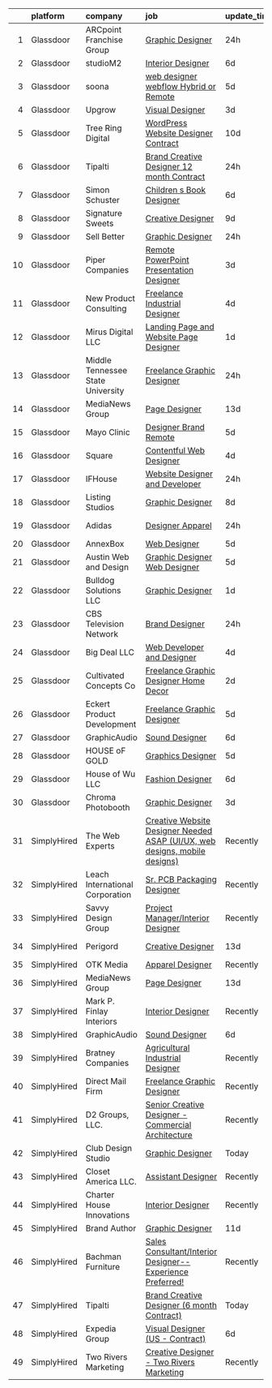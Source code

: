 

|    | platform    | company                           | job                                                                                                                                                                                                                                                                                                                                                                                                                                                                                                                                                                                                                                                                                                                                                                                                             | update_time   | location                   |
|---:|:------------|:----------------------------------|:----------------------------------------------------------------------------------------------------------------------------------------------------------------------------------------------------------------------------------------------------------------------------------------------------------------------------------------------------------------------------------------------------------------------------------------------------------------------------------------------------------------------------------------------------------------------------------------------------------------------------------------------------------------------------------------------------------------------------------------------------------------------------------------------------------------|:--------------|:---------------------------|
|  1 | Glassdoor   | ARCpoint Franchise Group          | [Graphic Designer](https://www.glassdoor.com/partner/jobListing.htm?pos=112&ao=1136043&s=58&guid=000001825d520d9d874a05bbb826f589&src=GD_JOB_AD&t=SR&vt=w&ea=1&cs=1_3e9bfc90&cb=1659423035137&jobListingId=1008045474353&jrtk=3-0-1g9el43e328d8001-1g9el43elii1e800-bf201258f43d9d85-)                                                                                                                                                                                                                                                                                                                                                                                                                                                                                                                          | 24h           | Remote                     |
|  2 | Glassdoor   | studioM2                          | [Interior Designer](https://www.glassdoor.com/partner/jobListing.htm?pos=128&ao=1136043&s=58&guid=000001825d520d9d874a05bbb826f589&src=GD_JOB_AD&t=SR&vt=w&ea=1&cs=1_779f6fe5&cb=1659423035141&jobListingId=1008032001748&jrtk=3-0-1g9el43e328d8001-1g9el43elii1e800-2aeb8f61debb04a3-)                                                                                                                                                                                                                                                                                                                                                                                                                                                                                                                         | 6d            | Remote                     |
|  3 | Glassdoor   | soona                             | [web designer  webflow    Hybrid or Remote](https://www.glassdoor.com/partner/jobListing.htm?pos=126&ao=1136043&s=58&guid=000001825d520d9d874a05bbb826f589&src=GD_JOB_AD&t=SR&vt=w&ea=1&cs=1_0fb9ad90&cb=1659423035141&jobListingId=1008034312934&jrtk=3-0-1g9el43e328d8001-1g9el43elii1e800-96800497329fd019-)                                                                                                                                                                                                                                                                                                                                                                                                                                                                                                 | 5d            | Remote                     |
|  4 | Glassdoor   | Upgrow                            | [Visual Designer](https://www.glassdoor.com/partner/jobListing.htm?pos=114&ao=1136043&s=58&guid=000001825d520d9d874a05bbb826f589&src=GD_JOB_AD&t=SR&vt=w&ea=1&cs=1_d6ffa3d8&cb=1659423035137&jobListingId=1008038685825&jrtk=3-0-1g9el43e328d8001-1g9el43elii1e800-6816e79f03eeb960-)                                                                                                                                                                                                                                                                                                                                                                                                                                                                                                                           | 3d            | Remote                     |
|  5 | Glassdoor   | Tree Ring Digital                 | [WordPress Website Designer  Contract ](https://www.glassdoor.com/partner/jobListing.htm?pos=121&ao=1136043&s=58&guid=000001825d520d9d874a05bbb826f589&src=GD_JOB_AD&t=SR&vt=w&ea=1&cs=1_fd9cba8b&cb=1659423035140&jobListingId=1008023268607&jrtk=3-0-1g9el43e328d8001-1g9el43elii1e800-8a16198373301fda-)                                                                                                                                                                                                                                                                                                                                                                                                                                                                                                     | 10d           | Remote                     |
|  6 | Glassdoor   | Tipalti                           | [Brand Creative Designer  12 month Contract ](https://www.glassdoor.com/partner/jobListing.htm?pos=104&ao=1136043&s=58&guid=000001825d520d9d874a05bbb826f589&src=GD_JOB_AD&t=SR&vt=w&cs=1_78f56a03&cb=1659423035136&jobListingId=1008045269786&jrtk=3-0-1g9el43e328d8001-1g9el43elii1e800-37c3c4ad2ad02676-)                                                                                                                                                                                                                                                                                                                                                                                                                                                                                                    | 24h           | Remote                     |
|  7 | Glassdoor   | Simon   Schuster                  | [Children s Book Designer](https://www.glassdoor.com/partner/jobListing.htm?pos=102&ao=1136043&s=58&guid=000001825d520d9d874a05bbb826f589&src=GD_JOB_AD&t=SR&vt=w&cs=1_f388e1ac&cb=1659423035136&jobListingId=1008030702003&jrtk=3-0-1g9el43e328d8001-1g9el43elii1e800-25759bae2dbd52b7-)                                                                                                                                                                                                                                                                                                                                                                                                                                                                                                                       | 6d            | New York, NY               |
|  8 | Glassdoor   | Signature Sweets                  | [Creative Designer](https://www.glassdoor.com/partner/jobListing.htm?pos=122&ao=1136043&s=58&guid=000001825d520d9d874a05bbb826f589&src=GD_JOB_AD&t=SR&vt=w&ea=1&cs=1_9909d6de&cb=1659423035140&jobListingId=1008024509991&jrtk=3-0-1g9el43e328d8001-1g9el43elii1e800-13eb26eb029e9130-)                                                                                                                                                                                                                                                                                                                                                                                                                                                                                                                         | 9d            | Stuart, FL                 |
|  9 | Glassdoor   | Sell Better                       | [Graphic Designer](https://www.glassdoor.com/partner/jobListing.htm?pos=116&ao=1136043&s=58&guid=000001825d520d9d874a05bbb826f589&src=GD_JOB_AD&t=SR&vt=w&ea=1&cs=1_80899532&cb=1659423035139&jobListingId=1008045637527&jrtk=3-0-1g9el43e328d8001-1g9el43elii1e800-8e1e47a1f52476e6-)                                                                                                                                                                                                                                                                                                                                                                                                                                                                                                                          | 24h           | Remote                     |
| 10 | Glassdoor   | Piper Companies                   | [Remote PowerPoint Presentation Designer](https://www.glassdoor.com/partner/jobListing.htm?pos=124&ao=1136043&s=58&guid=000001825d520d9d874a05bbb826f589&src=GD_JOB_AD&t=SR&vt=w&cs=1_9221831b&cb=1659423035140&jobListingId=1008038915953&jrtk=3-0-1g9el43e328d8001-1g9el43elii1e800-c0163b96d25bd604-)                                                                                                                                                                                                                                                                                                                                                                                                                                                                                                        | 3d            | Remote                     |
| 11 | Glassdoor   | New Product Consulting            | [Freelance Industrial Designer](https://www.glassdoor.com/partner/jobListing.htm?pos=110&ao=1136043&s=58&guid=000001825d520d9d874a05bbb826f589&src=GD_JOB_AD&t=SR&vt=w&ea=1&cs=1_b4c1d01d&cb=1659423035137&jobListingId=1008036088748&jrtk=3-0-1g9el43e328d8001-1g9el43elii1e800-2ab0118986f65696-)                                                                                                                                                                                                                                                                                                                                                                                                                                                                                                             | 4d            | Remote                     |
| 12 | Glassdoor   | Mirus Digital LLC                 | [Landing Page and Website Page Designer](https://www.glassdoor.com/partner/jobListing.htm?pos=115&ao=1136043&s=58&guid=000001825d520d9d874a05bbb826f589&src=GD_JOB_AD&t=SR&vt=w&ea=1&cs=1_2437d1d3&cb=1659423035137&jobListingId=1008040208637&jrtk=3-0-1g9el43e328d8001-1g9el43elii1e800-99c1444910b3b5d8-)                                                                                                                                                                                                                                                                                                                                                                                                                                                                                                    | 1d            | Remote                     |
| 13 | Glassdoor   | Middle Tennessee State University | [Freelance Graphic Designer](https://www.glassdoor.com/partner/jobListing.htm?pos=109&ao=1136043&s=58&guid=000001825d520d9d874a05bbb826f589&src=GD_JOB_AD&t=SR&vt=w&ea=1&cs=1_3e5e5bda&cb=1659423035137&jobListingId=1008044585437&jrtk=3-0-1g9el43e328d8001-1g9el43elii1e800-8952d2a4c1048273-)                                                                                                                                                                                                                                                                                                                                                                                                                                                                                                                | 24h           | Remote                     |
| 14 | Glassdoor   | MediaNews Group                   | [Page Designer](https://www.glassdoor.com/partner/jobListing.htm?pos=101&ao=1110586&s=58&guid=000001825d520d9d874a05bbb826f589&src=GD_JOB_AD&t=SR&vt=w&ea=1&cs=1_4cbae6b7&cb=1659423035135&jobListingId=1008014959597&jrtk=3-0-1g9el43e328d8001-1g9el43elii1e800-4fe1aab0f0f28fbd--6NYlbfkN0AJuQGTv8CTaj4fYsw3wWsgKqKONRlw8R5hOwrc362uRY2qrf7dozGqkrRkdSaGOyCuID14d3EmZQlHbPvAfLHUYvTiVdVRamrOwU35cwDtTQT_eOG-gUhbj8CiJrYJpPk7w4i0xwYuMHIQ9AsNCQnzdTG5uDQyGUVziZ1OlKURAfEBrCg2FZ-1k3a7yVgpO_sNPGTJ16Df6E1M_OV-nXBRPZG0u_xDrNOAJmplNZdVy_p5tPNoux_2xJyFZ9Ik6j60SgalGdSuPVD35vFXehSHbloqU6CQREENwnf_jm119kyClxwpHT4J_5UySjqnCEU8aXnXGYBGodtw-ovbhb3evRZziEqcjAbA_lfoyfnhaNzyvVx_-Wnws1DbI4joplVO2K7TqIrMCh-7ohM6hUFg_wYx64AiG6LQSi1eFlJaGSMN1NTnXlFdS4VC_FskhcLJtiHqUoUPC_yrtmF1QTZunKRltgls3k-835mXPrclqg%3D%3D) | 13d           | Remote                     |
| 15 | Glassdoor   | Mayo Clinic                       | [Designer Brand   Remote](https://www.glassdoor.com/partner/jobListing.htm?pos=103&ao=1136043&s=58&guid=000001825d520d9d874a05bbb826f589&src=GD_JOB_AD&t=SR&vt=w&cs=1_07274711&cb=1659423035136&jobListingId=1008032769137&jrtk=3-0-1g9el43e328d8001-1g9el43elii1e800-603b1197c879fe17-)                                                                                                                                                                                                                                                                                                                                                                                                                                                                                                                        | 5d            | Rochester, MN              |
| 16 | Glassdoor   | Square                            | [Contentful Web Designer](https://www.glassdoor.com/partner/jobListing.htm?pos=111&ao=1136043&s=58&guid=000001825d520d9d874a05bbb826f589&src=GD_JOB_AD&t=SR&vt=w&ea=1&cs=1_7606cd5b&cb=1659423035137&jobListingId=1008035926881&jrtk=3-0-1g9el43e328d8001-1g9el43elii1e800-2b8a255ea42caee7-)                                                                                                                                                                                                                                                                                                                                                                                                                                                                                                                   | 4d            | Remote                     |
| 17 | Glassdoor   | IFHouse                           | [Website Designer and Developer](https://www.glassdoor.com/partner/jobListing.htm?pos=106&ao=1136043&s=58&guid=000001825d520d9d874a05bbb826f589&src=GD_JOB_AD&t=SR&vt=w&ea=1&cs=1_11c016d3&cb=1659423035137&jobListingId=1008045792687&jrtk=3-0-1g9el43e328d8001-1g9el43elii1e800-71655c30df8f7edd-)                                                                                                                                                                                                                                                                                                                                                                                                                                                                                                            | 24h           | Remote                     |
| 18 | Glassdoor   | Listing Studios                   | [Graphic Designer](https://www.glassdoor.com/partner/jobListing.htm?pos=125&ao=1136043&s=58&guid=000001825d520d9d874a05bbb826f589&src=GD_JOB_AD&t=SR&vt=w&ea=1&cs=1_e6803c54&cb=1659423035141&jobListingId=1008025050931&jrtk=3-0-1g9el43e328d8001-1g9el43elii1e800-21359d84287eae69-)                                                                                                                                                                                                                                                                                                                                                                                                                                                                                                                          | 8d            | Remote                     |
| 19 | Glassdoor   | Adidas                            | [Designer  Apparel](https://www.glassdoor.com/partner/jobListing.htm?pos=107&ao=1136043&s=58&guid=000001825d520d9d874a05bbb826f589&src=GD_JOB_AD&t=SR&vt=w&cs=1_1bf46416&cb=1659423035136&jobListingId=1008046048183&jrtk=3-0-1g9el43e328d8001-1g9el43elii1e800-93a8f662ac1fc522-)                                                                                                                                                                                                                                                                                                                                                                                                                                                                                                                              | 24h           | Portland, OR               |
| 20 | Glassdoor   | AnnexBox                          | [Web Designer](https://www.glassdoor.com/partner/jobListing.htm?pos=117&ao=1136043&s=58&guid=000001825d520d9d874a05bbb826f589&src=GD_JOB_AD&t=SR&vt=w&ea=1&cs=1_6c697a8a&cb=1659423035138&jobListingId=1008032858115&jrtk=3-0-1g9el43e328d8001-1g9el43elii1e800-808e11476485d771-)                                                                                                                                                                                                                                                                                                                                                                                                                                                                                                                              | 5d            | Remote                     |
| 21 | Glassdoor   | Austin Web and Design             | [Graphic Designer Web Designer](https://www.glassdoor.com/partner/jobListing.htm?pos=130&ao=1136043&s=58&guid=000001825d520d9d874a05bbb826f589&src=GD_JOB_AD&t=SR&vt=w&ea=1&cs=1_47c58043&cb=1659423035141&jobListingId=1008033407839&jrtk=3-0-1g9el43e328d8001-1g9el43elii1e800-6fd56b07417eef90-)                                                                                                                                                                                                                                                                                                                                                                                                                                                                                                             | 5d            | Remote                     |
| 22 | Glassdoor   | Bulldog Solutions LLC             | [Graphic Designer](https://www.glassdoor.com/partner/jobListing.htm?pos=127&ao=1136043&s=58&guid=000001825d520d9d874a05bbb826f589&src=GD_JOB_AD&t=SR&vt=w&ea=1&cs=1_831c825a&cb=1659423035141&jobListingId=1008040593625&jrtk=3-0-1g9el43e328d8001-1g9el43elii1e800-92a378b6144ca980-)                                                                                                                                                                                                                                                                                                                                                                                                                                                                                                                          | 1d            | Remote                     |
| 23 | Glassdoor   | CBS Television Network            | [Brand Designer](https://www.glassdoor.com/partner/jobListing.htm?pos=123&ao=1136043&s=58&guid=000001825d520d9d874a05bbb826f589&src=GD_JOB_AD&t=SR&vt=w&cs=1_62a0a54e&cb=1659423035140&jobListingId=1008046061620&jrtk=3-0-1g9el43e328d8001-1g9el43elii1e800-37686c9cb07d34c6-)                                                                                                                                                                                                                                                                                                                                                                                                                                                                                                                                 | 24h           | Los Angeles, CA            |
| 24 | Glassdoor   | Big Deal LLC                      | [Web Developer and Designer](https://www.glassdoor.com/partner/jobListing.htm?pos=129&ao=1136043&s=58&guid=000001825d520d9d874a05bbb826f589&src=GD_JOB_AD&t=SR&vt=w&ea=1&cs=1_b99ceeb7&cb=1659423035141&jobListingId=1008036489880&jrtk=3-0-1g9el43e328d8001-1g9el43elii1e800-58333a8b0554d725-)                                                                                                                                                                                                                                                                                                                                                                                                                                                                                                                | 4d            | Remote                     |
| 25 | Glassdoor   | Cultivated Concepts Co            | [Freelance Graphic Designer   Home Decor](https://www.glassdoor.com/partner/jobListing.htm?pos=119&ao=1136043&s=58&guid=000001825d520d9d874a05bbb826f589&src=GD_JOB_AD&t=SR&vt=w&ea=1&cs=1_047e3d68&cb=1659423035139&jobListingId=1008039617224&jrtk=3-0-1g9el43e328d8001-1g9el43elii1e800-9d8d16bd573f15d8-)                                                                                                                                                                                                                                                                                                                                                                                                                                                                                                   | 2d            | Remote                     |
| 26 | Glassdoor   | Eckert Product Development        | [Freelance Graphic Designer](https://www.glassdoor.com/partner/jobListing.htm?pos=118&ao=1136043&s=58&guid=000001825d520d9d874a05bbb826f589&src=GD_JOB_AD&t=SR&vt=w&ea=1&cs=1_d8d959c1&cb=1659423035139&jobListingId=1008033358398&jrtk=3-0-1g9el43e328d8001-1g9el43elii1e800-f50c9d83e2a1c1b1-)                                                                                                                                                                                                                                                                                                                                                                                                                                                                                                                | 5d            | Remote                     |
| 27 | Glassdoor   | GraphicAudio                      | [Sound Designer](https://www.glassdoor.com/partner/jobListing.htm?pos=105&ao=1136043&s=58&guid=000001825d520d9d874a05bbb826f589&src=GD_JOB_AD&t=SR&vt=w&ea=1&cs=1_9914fc80&cb=1659423035136&jobListingId=1008030924967&jrtk=3-0-1g9el43e328d8001-1g9el43elii1e800-11eab6568f6cedab-)                                                                                                                                                                                                                                                                                                                                                                                                                                                                                                                            | 6d            | Remote                     |
| 28 | Glassdoor   | HOUSE oF GOLD                     | [Graphics Designer](https://www.glassdoor.com/partner/jobListing.htm?pos=113&ao=1136043&s=58&guid=000001825d520d9d874a05bbb826f589&src=GD_JOB_AD&t=SR&vt=w&ea=1&cs=1_55f03592&cb=1659423035137&jobListingId=1008034661836&jrtk=3-0-1g9el43e328d8001-1g9el43elii1e800-6e1f54b984b1ffce-)                                                                                                                                                                                                                                                                                                                                                                                                                                                                                                                         | 5d            | Remote                     |
| 29 | Glassdoor   | House of Wu  LLC                  | [Fashion Designer](https://www.glassdoor.com/partner/jobListing.htm?pos=108&ao=1136043&s=58&guid=000001825d520d9d874a05bbb826f589&src=GD_JOB_AD&t=SR&vt=w&ea=1&cs=1_a4343afc&cb=1659423035137&jobListingId=1008030932154&jrtk=3-0-1g9el43e328d8001-1g9el43elii1e800-a55830a1b5d85f35-)                                                                                                                                                                                                                                                                                                                                                                                                                                                                                                                          | 6d            | Remote                     |
| 30 | Glassdoor   | Chroma Photobooth                 | [Graphic Designer](https://www.glassdoor.com/partner/jobListing.htm?pos=120&ao=1136043&s=58&guid=000001825d520d9d874a05bbb826f589&src=GD_JOB_AD&t=SR&vt=w&cs=1_c7b5b77d&cb=1659423035140&jobListingId=1008037243029&jrtk=3-0-1g9el43e328d8001-1g9el43elii1e800-b8343d02f9ec1905-)                                                                                                                                                                                                                                                                                                                                                                                                                                                                                                                               | 3d            | Remote                     |
| 31 | SimplyHired | The Web Experts                   | [Creative Website Designer Needed ASAP (UI/UX, web designs, mobile designs)](https://www.simplyhired.com/job/l-egCQiYg6FAtzLn9s0wN-WzeWW5snE-ksAblGGZvNSlnpUcsuhHqA?q=creative+designer)                                                                                                                                                                                                                                                                                                                                                                                                                                                                                                                                                                                                                        | Recently      | Remote                     |
| 32 | SimplyHired | Leach International Corporation   | [Sr. PCB Packaging Designer](https://www.simplyhired.com/job/CY_L3ifU6jHJIruCEt2By_gDJBLASOEM4rp4V4wOYWCvOYRfJANygg?q=creative+designer)                                                                                                                                                                                                                                                                                                                                                                                                                                                                                                                                                                                                                                                                        | Recently      | Buena Park, CA             |
| 33 | SimplyHired | Savvy Design Group                | [Project Manager/Interior Designer](https://www.simplyhired.com/job/YsTVNp6nM336MjEWyi9A2oN5zVIl9wlJWq0tDVxZK_pWOgvFYeDoqg?q=creative+designer)                                                                                                                                                                                                                                                                                                                                                                                                                                                                                                                                                                                                                                                                 | Recently      | St. Louis, MO              |
| 34 | SimplyHired | Perigord                          | [Creative Designer](https://www.simplyhired.com/job/vlyB3tmecvpjVjGFR6T5AdeVavhbe36i0AfSywo44g2ozW67UEHMug?q=creative+designer)                                                                                                                                                                                                                                                                                                                                                                                                                                                                                                                                                                                                                                                                                 | 13d           | Branford, CT               |
| 35 | SimplyHired | OTK Media                         | [Apparel Designer](https://www.simplyhired.com/job/oZc47TM6G1kqRUz3KPWrVOA27YgAlnI6u1tJCODWBl8skz07cPq2-A?q=creative+designer)                                                                                                                                                                                                                                                                                                                                                                                                                                                                                                                                                                                                                                                                                  | Recently      | Remote                     |
| 36 | SimplyHired | MediaNews Group                   | [Page Designer](https://www.simplyhired.com/job/-Tprpam5u04Le5SFQwkyuvyVGplpZUqocEJkxkhJEleWOU_ob7Rmow?q=creative+designer)                                                                                                                                                                                                                                                                                                                                                                                                                                                                                                                                                                                                                                                                                     | 13d           | Remote                     |
| 37 | SimplyHired | Mark P. Finlay Interiors          | [Interior Designer](https://www.simplyhired.com/job/ACgOSNiid54dHRncHMCwghe-aS3BcO9vqWd8eYePE-qHsahtdA-t3g?q=creative+designer)                                                                                                                                                                                                                                                                                                                                                                                                                                                                                                                                                                                                                                                                                 | Recently      | Southport, CT              |
| 38 | SimplyHired | GraphicAudio                      | [Sound Designer](https://www.simplyhired.com/job/tpxG3u0VMzCKteQYdKolpCqGoSBv-BSP6-ugLnAgXYs5lOtcbAckwg?q=creative+designer)                                                                                                                                                                                                                                                                                                                                                                                                                                                                                                                                                                                                                                                                                    | 6d            | Remote                     |
| 39 | SimplyHired | Bratney Companies                 | [Agricultural Industrial Designer](https://www.simplyhired.com/job/Mumz6KfYzwl0Qf-6YYgrNMk_LNtPebzQLCSf-QYmA_szeaNtgnq67Q?q=creative+designer)                                                                                                                                                                                                                                                                                                                                                                                                                                                                                                                                                                                                                                                                  | Recently      | Des Moines, IA             |
| 40 | SimplyHired | Direct Mail Firm                  | [Freelance Graphic Designer](https://www.simplyhired.com/job/UAWAJO5Zuoq_05Sn5bB89OQBH5fsmBfgLGyALbbesiMObR8UsXk4rw?q=creative+designer)                                                                                                                                                                                                                                                                                                                                                                                                                                                                                                                                                                                                                                                                        | Recently      | Remote                     |
| 41 | SimplyHired | D2 Groups, LLC.                   | [Senior Creative Designer - Commercial Architecture](https://www.simplyhired.com/job/Yzphuvu4v4KIeGAg97r-GC4K2aaGuq7WuIAfSSpOBYl9P_dmzDtnLw?q=creative+designer)                                                                                                                                                                                                                                                                                                                                                                                                                                                                                                                                                                                                                                                | Recently      | King of Prussia, PA        |
| 42 | SimplyHired | Club Design Studio                | [Graphic Designer](https://www.simplyhired.com/job/h0EkzeaASfQHo-UFQvAGP92bSM2yLNeS_0s797sj_feP34Wy__4Lbg?q=creative+designer)                                                                                                                                                                                                                                                                                                                                                                                                                                                                                                                                                                                                                                                                                  | Today         | United States              |
| 43 | SimplyHired | Closet America LLC.               | [Assistant Designer](https://www.simplyhired.com/job/9DclqA87cWmikFUVyb0rmAkMbLhpItXMVZ2UTUccyYoSTSeltHMc5w?q=creative+designer)                                                                                                                                                                                                                                                                                                                                                                                                                                                                                                                                                                                                                                                                                | Recently      | Hyattsville, MD            |
| 44 | SimplyHired | Charter House Innovations         | [Interior Designer](https://www.simplyhired.com/job/pUH7HINwbS8DZFgpS9-Qd9JDxnG-D9Lvjngrgni9IlgKb8KYQ0gx-A?q=creative+designer)                                                                                                                                                                                                                                                                                                                                                                                                                                                                                                                                                                                                                                                                                 | Recently      | Zeeland, MI                |
| 45 | SimplyHired | Brand Author                      | [Graphic Designer](https://www.simplyhired.com/job/Mrn_qBcoXftIrLidIj1H7uymWl_XfVYIHZxm1575TM0eyZZyVoNWmg?q=creative+designer)                                                                                                                                                                                                                                                                                                                                                                                                                                                                                                                                                                                                                                                                                  | 11d           | Remote                     |
| 46 | SimplyHired | Bachman Furniture                 | [Sales Consultant/Interior Designer-- Experience Preferred!](https://www.simplyhired.com/job/6TuJt7dhkjzybzgT-N8n2n4rIMgK9cfgACJfhp90n_CRte5UgeCTFg?q=creative+designer)                                                                                                                                                                                                                                                                                                                                                                                                                                                                                                                                                                                                                                        | Recently      | Milwaukee, WI              |
| 47 | SimplyHired | Tipalti                           | [Brand Creative Designer (6 month Contract)](https://www.simplyhired.com/job/vDQRU5NfL-hVqnq51j04Q1b-2mgD_K14b4BlDF1roKW7L2EsFSilCA?q=creative+designer)                                                                                                                                                                                                                                                                                                                                                                                                                                                                                                                                                                                                                                                        | Today         | San Mateo, CA +2 locations |
| 48 | SimplyHired | Expedia Group                     | [Visual Designer (US - Contract)](https://www.simplyhired.com/job/rr0UtqvvzSj0NXFRD2bSLIrV2fucPY6_0yhCE3C2_CteC2QAgn5bjA?q=creative+designer)                                                                                                                                                                                                                                                                                                                                                                                                                                                                                                                                                                                                                                                                   | 6d            | Remote                     |
| 49 | SimplyHired | Two Rivers Marketing              | [Creative Designer - Two Rivers Marketing](https://www.simplyhired.com/job/E8nC5D1cOfB1bl_cR0WuSVi1psUBjokmsx7SitkgnhxgAaoemYVT0Q?q=creative+designer)                                                                                                                                                                                                                                                                                                                                                                                                                                                                                                                                                                                                                                                          | Recently      | Des Moines, IA             |